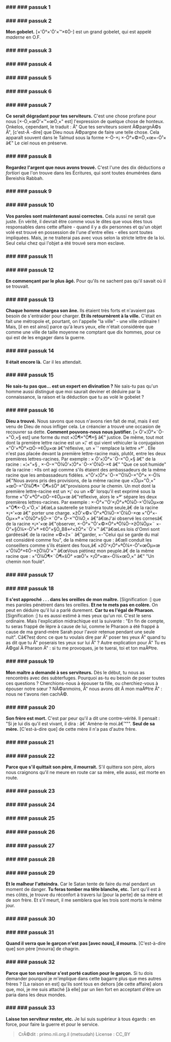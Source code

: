 
### ### ### passuk 1

### ### ### passuk 2
<b>Mon gobelet.</b> [×'Ö°×'Ö'×™×¢Ö-] est un grand gobelet, qui est appelé <i>maderne</i> en O.F. 

### ### ### passuk 3

### ### ### passuk 4

### ### ### passuk 5

### ### ### passuk 6

### ### ### passuk 7
<b>Ce serait dégradant pour tes serviteurs.</b> C'est une chose profane pour nous [×-Ö¸×œÖ'×™×œÖ¸×" est] l'expression de quelque chose de honteux. Onkelos, cependant, le traduit : Â" Que tes serviteurs soient Ã©pargnÃ©s Â", [c'est-Ã -dire] que Dieu nous Ã©pargne de faire une telle chose. Cela apparaît souvent dans le Talmud sous la forme ×-Ö-×¡ ×-Ö°×©×Ö¸×œ×-Ö¹× â€" Le ciel nous en préserve. 

### ### ### passuk 8
<b>Regardez l'argent que nous avons trouvé.</b> C'est l'une des dix déductions <i>a fortiori</i> que l'on trouve dans les Écritures, qui sont toutes énumérées dans Bereishis Rabbah. 

### ### ### passuk 9

### ### ### passuk 10
<b>Vos paroles sont maintenant aussi correctes.</b> Cela aussi ne serait que juste. En vérité, il devrait être comme vous le dites que vous êtes tous responsables dans cette affaire - quand il y a dix personnes et qu'un objet volé est trouvé en possession de l'une d'entre elles - elles sont toutes impliquées. Mais, je ne traiterai pas avec vous selon la stricte lettre de la loi. Seul celui chez qui l'objet a été trouvé sera mon esclave. 

### ### ### passuk 11

### ### ### passuk 12
<b>En commençant par le plus âgé.</b> Pour qu'ils ne sachent pas qu'il savait où il se trouvait.

### ### ### passuk 13
<b>Chaque homme chargea son âne.</b> Ils étaient très forts et n'avaient pas besoin de s'entraider pour charger.
<b>Et ils retournèrent à la ville.</b> C'était en fait une métropole et, pourtant, on l'appelle "la ville" - une ville ordinaire ! Mais, [il en est ainsi] parce qu'à leurs yeux, elle n'était considérée que comme une ville de taille moyenne ne comptant que dix hommes, pour ce qui est de les engager dans la guerre. 

### ### ### passuk 14
<b>Il était encore là.</b> Car il les attendait.

### ### ### passuk 15
<b>Ne sais-tu pas que... est un expert en divination ?</b> Ne sais-tu pas qu'un homme aussi distingué que moi saurait deviner et déduire par la connaissance, la raison et la déduction que tu as volé le gobelet ? 

### ### ### passuk 16
<b>Dieu a trouvé.</b> Nous savons que nous n'avons rien fait de mal, mais il est venu de Dieu de nous infliger cela. Le créancier a trouvé une occasion de recouvrer sa dette. 
<b>Comment pouvons-nous nous justifier.</b> [× Ö'×¦Ö°×˜Ö-×"Ö¸×§ est] une forme du mot ×¦Ö¶×"Ö¶×§ â€" justice. De même, tout mot dont la première lettre racine est un ×¦' et qui vient véhiculer la conjugaison ×"Ö'×ªÖ°×¤Ö-×¢Öµ×œ â€"réflexive, un ×˜' remplace la lettre ×ª' . Elle n'est pas placée devant la première lettre-racine mais, plutôt, entre les deux premières lettres-racines. Par exemple : × Ö'×¦Ö°×˜Ö-×"Ö¸×§ â€" de la racine : ×¦×"×§ , ×-Ö-×™Ö¼Ö'×¦Ö°×˜Ö-×'Ö¼Ö-×¢ â€" "Que ce soit humide" de la racine : ×Ils ont agi comme s'ils étaient des ambassadeurs de la même racine que les ambassadeurs fidèles. ×"Ö'×¦Ö°×˜Ö-×™Ö¼Ö-×"Ö°× ×-Ö¼ â€"Nous avons pris des provisions, de la même racine que ×¦Öµ×"Ö¸×" ×œÖ-×"Ö¼Ö¶×¨Ö¶×šÖ° â€"provisions pour le chemin. Un mot dont la première lettre-racine est un ×¡' ou un ×©' lorsqu'il est exprimé sous la forme ×"Ö'×ªÖ°×¤Ö-×¢Öµ×œ â€"réflexive, alors le ×ª' sépare les deux premières lettres-racines. Par exemple : ×-Ö°×™Ö'×¡Ö°×ªÖ¼Ö-×'Ö¼Öµ×œ ×"Ö¶×-Ö¸×'Ö¸×' â€œLa sauterelle se traînera toute seule,â€ de la racine ×¡×'×œ â€" porter une charge. ×žÖ'×©×'Ö°×ªÖ¼Ö-×'Ö¼Ö-×œ ×"Ö²×-Öµ××ª ×'Ö¼Ö°×§Ö-×¨Ö°× Ö-×™Ö¼Ö¸× â€"â€œJ'ai observé les cornesâ€ de la racine ×¡×'×œ â€"observer, ×-Ö°×™Ö'×©×Ö°×ªÖ¼Ö-×žÖ¼Öµ×¨ ×-Ö"×§Ö¼×-Ö¹×ª ×¢Ö"×§Ö_B8↩×žÖ°×¨Ö'×™ â€"â€œLes lois d'Omri sont gardéesâ€ de la racine ×©×ž×¨ â€"garder, ×-"Celui qui se garde du mal est considéré comme fou", de la même racine que : â€œIl conduit les conseillers comme s'ils étaient des fous,â€ ×žÖ'×¡Ö°×ªÖ¼×-Ö¹×œÖµ×œ ×'Ö¼Ö°×¢Ö-×žÖ¼Ö'×™ â€œVous piétinez mon peuple.â€ de la même racine que : ×"Ö¼Ö¶×¨Ö¶×šÖ° ×œÖ¹× ×¡Ö°×œ×-Ö¼×œÖ¸×" â€" "Un chemin non foulé". 

### ### ### passuk 17

### ### ### passuk 18
<b>Il s'est approché . . . dans les oreilles de mon maître.</b> [Signification :] que mes paroles pénètrent dans tes oreilles.
<b>Et ne te mets pas en colère.</b> On peut en déduire qu'il lui a parlé durement.
<b>Car tu es l'égal de Pharaon.</b> [Signification :] tu es aussi estimé à mes yeux qu'un roi. C'est le sens ordinaire. Mais l'explication midrachique est la suivante : "En fin de compte, tu seras frappé de lèpre à cause de lui, comme le Pharaon a été frappé à cause de ma grand-mère Sarah pour l'avoir retenue pendant une seule nuit". Câ€?est donc ce que tu voulais dire par Â" poser tes yeux Â" quand tu as dit que tu Â" poserais tes yeux sur lui Â" ? Autre explication pour Â" Tu es Ã©gal Ã Pharaon Â" : si tu me provoques, je te tuerai, toi et ton maÃ®tre. 

### ### ### passuk 19
<b>Mon maître a demandé à ses serviteurs.</b> Dès le début, tu nous as rencontrés avec des subterfuges. Pourquoi as-tu eu besoin de poser toutes ces questions ? Cherchions-nous à épouser ta fille, ou cherchiez-vous à épouser notre sœur ? NÃ©anmoins, Â" nous avons dit Ã mon maÃ®tre Â" : nous ne t'avons rien cachÃ©. 

### ### ### passuk 20
<b>Son frère est mort.</b> C'est par peur qu'il a dit une contre-vérité. Il pensait : "Si je lui dis qu'il est vivant, il dira : â€˜Amène-le moi.â€™"". 
<b>Seul de sa mère.</b> [C'est-à-dire que] de cette mère il n'a pas d'autre frère. 

### ### ### passuk 21

### ### ### passuk 22
<b>Parce que s'il quittait son père, il mourrait.</b> S'il quittera son père, alors nous craignons qu'il ne meure en route car sa mère, elle aussi, est morte en route. 

### ### ### passuk 23

### ### ### passuk 24

### ### ### passuk 25

### ### ### passuk 26

### ### ### passuk 27

### ### ### passuk 28

### ### ### passuk 29
<b>Et le malheur l'atteindra.</b> Car le Satan tente de faire du mal pendant un moment de danger.
<b>Tu feras tomber ma tête blanche, etc.</b> Tant qu'il est à mes côtés, je trouve du réconfort à travers lui [pour la perte] de sa mère et de son frère. Et s'il meurt, il me semblera que les trois sont morts le même jour. 

### ### ### passuk 30

### ### ### passuk 31
<b>Quand il verra que le garçon n'est pas [avec nous], il mourra.</b> [C'est-à-dire que] son père [mourra] de chagrin. 

### ### ### passuk 32
<b>Parce que ton serviteur s'est porté caution pour le garçon.</b> Si tu dois demander pourquoi je m'implique dans cette bagarre plus que mes autres frères ? [La raison en est] qu'ils sont tous en dehors [de cette affaire] alors que, moi, je me suis attaché [à elle] par un lien fort en acceptant d'être un paria dans les deux mondes. 

### ### ### passuk 33
<b>Laisse ton serviteur rester, etc.</b> Je lui suis supérieur à tous égards : en force, pour faire la guerre et pour le service. 

>CrÃ©dit : primo.nli.org.il (metsudah)
>License : CC_BY